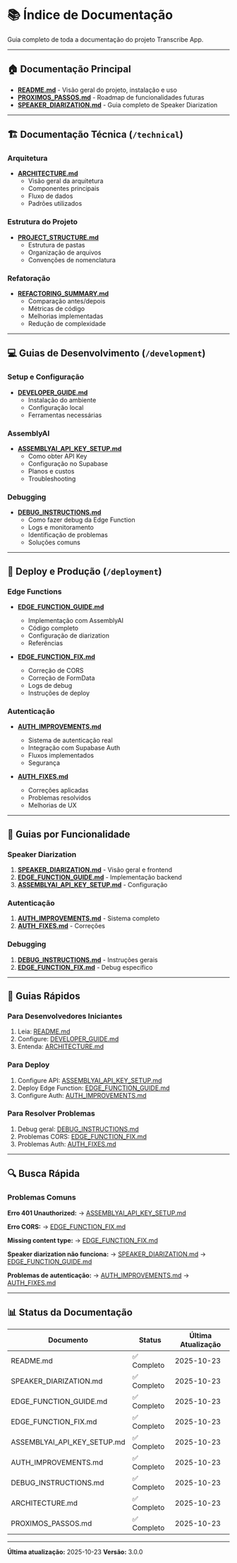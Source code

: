 # 📚 Índice de Documentação

Guia completo de toda a documentação do projeto Transcribe App.

---

## 🏠 Documentação Principal

- **[README.md](../README.md)** - Visão geral do projeto, instalação e uso
- **[PROXIMOS_PASSOS.md](../PROXIMOS_PASSOS.md)** - Roadmap de funcionalidades futuras
- **[SPEAKER_DIARIZATION.md](../SPEAKER_DIARIZATION.md)** - Guia completo de Speaker Diarization

---

## 🏗️ Documentação Técnica (`/technical`)

### Arquitetura
- **[ARCHITECTURE.md](./technical/ARCHITECTURE.md)**
  - Visão geral da arquitetura
  - Componentes principais
  - Fluxo de dados
  - Padrões utilizados

### Estrutura do Projeto
- **[PROJECT_STRUCTURE.md](./technical/PROJECT_STRUCTURE.md)**
  - Estrutura de pastas
  - Organização de arquivos
  - Convenções de nomenclatura

### Refatoração
- **[REFACTORING_SUMMARY.md](./technical/REFACTORING_SUMMARY.md)**
  - Comparação antes/depois
  - Métricas de código
  - Melhorias implementadas
  - Redução de complexidade

---

## 💻 Guias de Desenvolvimento (`/development`)

### Setup e Configuração
- **[DEVELOPER_GUIDE.md](./development/DEVELOPER_GUIDE.md)**
  - Instalação do ambiente
  - Configuração local
  - Ferramentas necessárias

### AssemblyAI
- **[ASSEMBLYAI_API_KEY_SETUP.md](./development/ASSEMBLYAI_API_KEY_SETUP.md)**
  - Como obter API Key
  - Configuração no Supabase
  - Planos e custos
  - Troubleshooting

### Debugging
- **[DEBUG_INSTRUCTIONS.md](./development/DEBUG_INSTRUCTIONS.md)**
  - Como fazer debug da Edge Function
  - Logs e monitoramento
  - Identificação de problemas
  - Soluções comuns

---

## 🚀 Deploy e Produção (`/deployment`)

### Edge Functions
- **[EDGE_FUNCTION_GUIDE.md](./deployment/EDGE_FUNCTION_GUIDE.md)**
  - Implementação com AssemblyAI
  - Código completo
  - Configuração de diarization
  - Referências

- **[EDGE_FUNCTION_FIX.md](./deployment/EDGE_FUNCTION_FIX.md)**
  - Correção de CORS
  - Correção de FormData
  - Logs de debug
  - Instruções de deploy

### Autenticação
- **[AUTH_IMPROVEMENTS.md](./deployment/AUTH_IMPROVEMENTS.md)**
  - Sistema de autenticação real
  - Integração com Supabase Auth
  - Fluxos implementados
  - Segurança

- **[AUTH_FIXES.md](./deployment/AUTH_FIXES.md)**
  - Correções aplicadas
  - Problemas resolvidos
  - Melhorias de UX

---

## 🎯 Guias por Funcionalidade

### Speaker Diarization
1. **[SPEAKER_DIARIZATION.md](../SPEAKER_DIARIZATION.md)** - Visão geral e frontend
2. **[EDGE_FUNCTION_GUIDE.md](./deployment/EDGE_FUNCTION_GUIDE.md)** - Implementação backend
3. **[ASSEMBLYAI_API_KEY_SETUP.md](./development/ASSEMBLYAI_API_KEY_SETUP.md)** - Configuração

### Autenticação
1. **[AUTH_IMPROVEMENTS.md](./deployment/AUTH_IMPROVEMENTS.md)** - Sistema completo
2. **[AUTH_FIXES.md](./deployment/AUTH_FIXES.md)** - Correções

### Debugging
1. **[DEBUG_INSTRUCTIONS.md](./development/DEBUG_INSTRUCTIONS.md)** - Instruções gerais
2. **[EDGE_FUNCTION_FIX.md](./deployment/EDGE_FUNCTION_FIX.md)** - Debug específico

---

## 📖 Guias Rápidos

### Para Desenvolvedores Iniciantes
1. Leia: [README.md](../README.md)
2. Configure: [DEVELOPER_GUIDE.md](./development/DEVELOPER_GUIDE.md)
3. Entenda: [ARCHITECTURE.md](./technical/ARCHITECTURE.md)

### Para Deploy
1. Configure API: [ASSEMBLYAI_API_KEY_SETUP.md](./development/ASSEMBLYAI_API_KEY_SETUP.md)
2. Deploy Edge Function: [EDGE_FUNCTION_GUIDE.md](./deployment/EDGE_FUNCTION_GUIDE.md)
3. Configure Auth: [AUTH_IMPROVEMENTS.md](./deployment/AUTH_IMPROVEMENTS.md)

### Para Resolver Problemas
1. Debug geral: [DEBUG_INSTRUCTIONS.md](./development/DEBUG_INSTRUCTIONS.md)
2. Problemas CORS: [EDGE_FUNCTION_FIX.md](./deployment/EDGE_FUNCTION_FIX.md)
3. Problemas Auth: [AUTH_FIXES.md](./deployment/AUTH_FIXES.md)

---

## 🔍 Busca Rápida

### Problemas Comuns

**Erro 401 Unauthorized:**
→ [ASSEMBLYAI_API_KEY_SETUP.md](./development/ASSEMBLYAI_API_KEY_SETUP.md)

**Erro CORS:**
→ [EDGE_FUNCTION_FIX.md](./deployment/EDGE_FUNCTION_FIX.md)

**Missing content type:**
→ [EDGE_FUNCTION_FIX.md](./deployment/EDGE_FUNCTION_FIX.md)

**Speaker diarization não funciona:**
→ [SPEAKER_DIARIZATION.md](../SPEAKER_DIARIZATION.md)
→ [EDGE_FUNCTION_GUIDE.md](./deployment/EDGE_FUNCTION_GUIDE.md)

**Problemas de autenticação:**
→ [AUTH_IMPROVEMENTS.md](./deployment/AUTH_IMPROVEMENTS.md)
→ [AUTH_FIXES.md](./deployment/AUTH_FIXES.md)

---

## 📊 Status da Documentação

| Documento | Status | Última Atualização |
|-----------|--------|-------------------|
| README.md | ✅ Completo | 2025-10-23 |
| SPEAKER_DIARIZATION.md | ✅ Completo | 2025-10-23 |
| EDGE_FUNCTION_GUIDE.md | ✅ Completo | 2025-10-23 |
| EDGE_FUNCTION_FIX.md | ✅ Completo | 2025-10-23 |
| ASSEMBLYAI_API_KEY_SETUP.md | ✅ Completo | 2025-10-23 |
| AUTH_IMPROVEMENTS.md | ✅ Completo | 2025-10-23 |
| DEBUG_INSTRUCTIONS.md | ✅ Completo | 2025-10-23 |
| ARCHITECTURE.md | ✅ Completo | 2025-10-23 |
| PROXIMOS_PASSOS.md | ✅ Completo | 2025-10-23 |

---

**Última atualização:** 2025-10-23
**Versão:** 3.0.0
